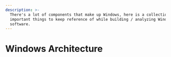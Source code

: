 ```yaml
---
description: >-
  There's a lot of components that make up Windows, here is a collection of
  important things to keep reference of while building / analyzing Windows
  software.
---
```


# Windows Architecture

